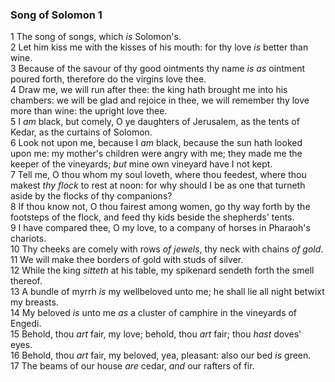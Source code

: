 ### Song of Solomon 1

1 The song of songs, which *is* Solomon's.  
2 Let him kiss me with the kisses of his mouth: for thy love *is* better than wine.  
3 Because of the savour of thy good ointments thy name *is as* ointment poured forth, therefore do the virgins love thee.  
4 Draw me, we will run after thee: the king hath brought me into his chambers: we will be glad and rejoice in thee, we will remember thy love more than wine: the upright love thee.  
5 I *am* black, but comely, O ye daughters of Jerusalem, as the tents of Kedar, as the curtains of Solomon.  
6 Look not upon me, because I *am* black, because the sun hath looked upon me: my mother's children were angry with me; they made me the keeper of the vineyards; *but* mine own vineyard have I not kept.  
7 Tell me, O thou whom my soul loveth, where thou feedest, where thou makest *thy flock* to rest at noon: for why should I be as one that turneth aside by the flocks of thy companions?  
8 If thou know not, O thou fairest among women, go thy way forth by the footsteps of the flock, and feed thy kids beside the shepherds' tents.  
9 I have compared thee, O my love, to a company of horses in Pharaoh's chariots.  
10 Thy cheeks are comely with rows *of jewels*, thy neck with chains *of gold*.  
11 We will make thee borders of gold with studs of silver.  
12 While the king *sitteth* at his table, my spikenard sendeth forth the smell thereof.  
13 A bundle of myrrh *is* my wellbeloved unto me; he shall lie all night betwixt my breasts.  
14 My beloved *is* unto me *as* a cluster of camphire in the vineyards of Engedi.  
15 Behold, thou *art* fair, my love; behold, thou *art* fair; thou *hast* doves' eyes.  
16 Behold, thou *art* fair, my beloved, yea, pleasant: also our bed *is* green.  
17 The beams of our house *are* cedar, *and* our rafters of fir.  
